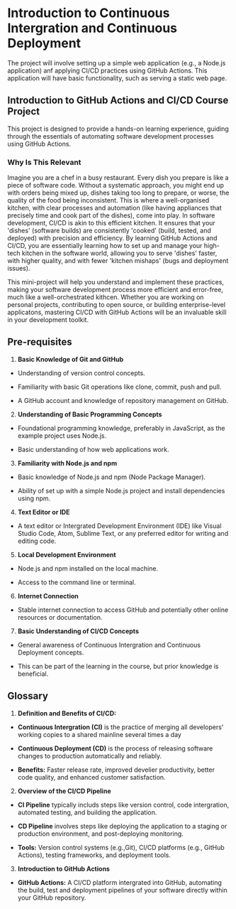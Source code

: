 # Introduction to Continuous Intergration and Continuous Deployment

The project will involve setting up a simple web application (e.g., a Node.js application) anf applying CI/CD practices using GitHub Actions. This application will have basic functionality, such as serving a static web page.

## Introduction to GitHub Actions and CI/CD Course Project

This project is designed to provide a hands-on learning experience, guiding through the essentials of automating software development processes using GitHub Actions.

### Why Is This Relevant

Imagine you are a chef in a busy restaurant. Every dish you prepare is like a piece of software code. Without a systematic approach, you might end up with orders being mixed up, dishes taking too long to prepare, or worse, the quality of the food being inconsistent. This is where a well-organised kitchen, with clear processes and automation (like having appliances that precisely time and cook part of the dishes), come into play. In software development, CI/CD is akin to this efficient kitchen. It ensures that your 'dishes' (software builds) are consistently 'cooked' (build, tested, and deployed) with precision and efficiency. By learning GitHub Actions and CI/CD, you are essentially learning how to set up and manage your high-tech kitchen in the software world, allowing you to serve 'dishes' faster, with higher quality, and with fewer 'kitchen mishaps' (bugs and deployment issues).

This mini-project will help you understand and implement these practices, making your software development process more efficient and error-free, much like a well-orchestrated kithcen. Whether you are working on personal projects, contributing to open source, or building enterprise-level applicatons, mastering CI/CD with GitHub Actions will be an invaluable skill in your development toolkit.

## Pre-requisites

1. **Basic Knowledge of Git and GitHub**

-   Understanding of version control concepts.

-   Familiarity with basic Git operations like clone, commit, push and pull.

-   A GitHub account and knowledge of repository management on GitHub.

2. **Understanding of Basic Programming Concepts**

-   Foundational programming knowledge, preferably in JavaScript, as the example project uses Node.js.

- Basic understanding of how web applications work.

3. **Familiarity with Node.js and npm**

-   Basic knowledge of Node.js and npm (Node Package Manager).

-   Ability of set up with a simple Node.js project and install dependencies using npm.


4. **Text Editor or IDE**

-   A text editor or Intergrated Development Environment (IDE) like Visual Studio Code, Atom, Sublime Text, or any preferred editor for writing and editing code.

5. **Local Development Environment**

-   Node.js and npm installed on the local machine.

-   Access to the command line or terminal.

6. **Internet Connection**

-   Stable internet connection to access GitHub and potentially other online resources or documentation.

7. **Basic Understanding of CI/CD Concepts**

-   General awareness of Continuous Intergration and Continuous Deployment concepts.

-   This can be part of the learning in the course, but prior knowledge is beneficial.


## Glossary

1. **Definition and Benefits of CI/CD:**

-   **Continuous Intergration (CI)** is the practice of merging all developers' working copies to a shared mainline several times a day

-   **Continuous Deployment (CD)** is the process of releasing software changes to production automatically and reliably.

-   **Benefits:** Faster release rate, improved develier productivity, better code quality, and enhanced customer satisfaction.

2. **Overview of the CI/CD Pipeline**

-   **CI Pipeline** typically includs steps like version control, code intergration, automated testing, and building the application.

-   **CD Pipeline** involves steps like deploying the application to a staging or production environment, and post-deploying monitoring.

-   **Tools:** Version control systems (e.g.,Git), CI/CD platforms (e.g., GitHub Actions), testing frameworks, and deployment tools.

3. **Introduction to GitHub Actions**

-   **GitHub Actions:** A CI/CD platform intergrated into GitHub, automating the build, test and deployment pipelines of your software directly within your GitHub repository.

